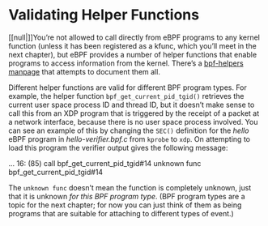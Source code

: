 # Validating Helper Functions

[[null|]]You’re not allowed to call directly from eBPF programs to any kernel function (unless it has been registered as a kfunc, which you’ll meet in the next chapter), but eBPF provides a number of helper functions that enable programs to access information from the kernel. There’s a [bpf-helpers manpage](https://oreil.ly/pdLGW) that attempts to document them all.

Different helper functions are valid for different BPF program types. For example, the helper function `bpf_get_current_pid_tgid()` retrieves the current user space process ID and thread ID, but it doesn’t make sense to call this from an XDP program that is triggered by the receipt of a packet at a network interface, because there is no user space process involved. You can see an example of this by changing the `SEC()` definition for the _hello_ eBPF program in _hello-verifier.bpf.c_ from `kprobe` to `xdp`. On attempting to load this program the verifier output gives the following message:

...
16: (85) call bpf\_get\_current\_pid\_tgid#14
unknown func bpf\_get\_current\_pid\_tgid#14

The `unknown func` doesn’t mean the function is completely unknown, just that it is unknown _for this BPF program type_. (BPF program types are a topic for the next chapter; for now you can just think of them as being programs that are suitable for attaching to different types of event.)